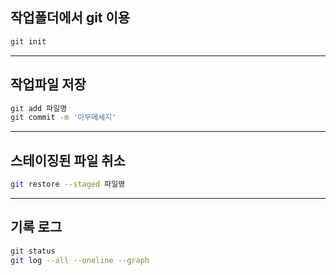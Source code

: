 ## 작업폴더에서 git 이용

```bash
git init
```
---

## 작업파일 저장

```bash
git add 파일명
git commit -m '아무메세지'
```
---

## 스테이징된 파일 취소
```bash
git restore --staged 파일명
```

---

## 기록 로그
```bash
git status
git log --all --oneline --graph
```
